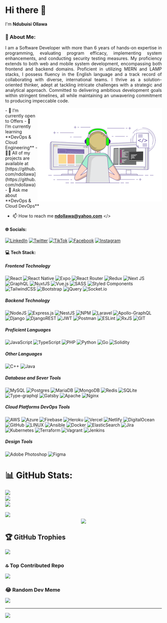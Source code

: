 # Hi there 👋
I'm <strong>Ndubuisi Ollawa</strong>

### 💫 About Me:
<p align="justify">I am a Software Developer with more than 6 years of hands-on expertise in programming, evaluating program efficacy, implementing system enhancements, and conducting security testing measures. My proficiency extends to both web and mobile system development, encompassing both frontend and backend domains. Proficient in utilizing MERN and LAMP stacks, I possess fluency in the English language and a track record of collaborating with diverse, international teams. I thrive as a solution-oriented thinker, adept at tackling intricate challenges with a strategic and analytical approach. Committed to delivering ambitious development goals within stringent timelines, all while maintaining an unwavering commitment to producing impeccable code.</p>
<div><img align="right" alt="Coding" width="400" src="https://raw.githubusercontent.com/devSouvik/devSouvik/master/gif3.gif">
</div>
<div>
- 🔭 I’m currently open to Offers 
-  🌱 I’m currently learning **DevOps & Cloud Engineering**
- 👨‍💻 All of my projects are available at [https://github.com/ndollawa](https://github.com/ndollawa)
- 💬 Ask me about **DevOps & Cloud DevOps**

 
- 📫 How to reach me **ndollawa@yahoo.com**
</>
<!--<div style="display: flex; align-items: flex-start;"><img src="https://techstack-generator.vercel.app/sass-icon.svg" alt="icon" width="30" height="30" /><img src="https://techstack-generator.vercel.app/react-icon.svg" alt="icon" width="30" height="30" /><img src="https://techstack-generator.vercel.app/redux-icon.svg" alt="icon" width="30" height="30" /><img src="https://techstack-generator.vercel.app/ts-icon.svg" alt="icon" width="30" height="30" /><img src="https://techstack-generator.vercel.app/js-icon.svg" alt="icon" width="30" height="30" /></div><div style="display: flex; align-items: flex-start;"><img src="https://techstack-generator.vercel.app/python-icon.svg" alt="icon" width="30" height="30" /><img src="https://techstack-generator.vercel.app/django-icon.svg" alt="icon" width="30" height="30" /><img src="https://techstack-generator.vercel.app/graphql-icon.svg" alt="icon" width="30" height="30" /><img src="https://techstack-generator.vercel.app/docker-icon.svg" alt="icon" width="30" height="30" /><img src="https://techstack-generator.vercel.app/github-icon.svg" alt="icon" width="30" height="30" /></div><div style="display: flex; align-items: flex-start;"><img src="https://techstack-generator.vercel.app/aws-icon.svg" alt="icon" width="30" height="30" /><img src="https://techstack-generator.vercel.app/restapi-icon.svg" alt="icon" width="30" height="30" /><img src="https://techstack-generator.vercel.app/kubernetes-icon.svg" alt="icon" width="30" height="30" /><img src="https://techstack-generator.vercel.app/mysql-icon.svg" alt="icon" width="30" height="30" /><img src="https://techstack-generator.vercel.app/nginx-icon.svg" alt="icon" width="30" height="30" /></div>-->

#### 🌐 Socials:
<span>[![LinkedIn](https://img.shields.io/badge/LinkedIn-%230077B5.svg?logo=linkedin&logoColor=white)](https://linkedin.com/in/Ndollawa)</span><span>
[![Twitter](https://img.shields.io/badge/Twitter-%231DA1F2.svg?logo=Twitter&logoColor=white)](https://twitter.com/ndollawaO)</span> [![TikTok](https://img.shields.io/badge/TikTok-%23000000.svg?logo=TikTok&logoColor=white)](https://tiktok.com/@ndollawa) [![Facebook](https://img.shields.io/badge/Facebook-%231877F2.svg?logo=Facebook&logoColor=white)](https://facebook.com/Ndollawa) [![Instagram](https://img.shields.io/badge/Instagram-%23E4405F.svg?logo=Instagram&logoColor=white)](https://instagram.com/Ndollawa) 

#### 💻 Tech Stack:
##### Frontend Technology
![React](https://img.shields.io/badge/react-%2320232a.svg?style=plastic&logo=react&logoColor=%2361DAFB) ![React Native](https://img.shields.io/badge/react_native-%2320232a.svg?style=plastic&logo=react&logoColor=%2361DAFB) ![Expo](https://img.shields.io/badge/expo-1C1E24?style=plastic&logo=expo&logoColor=#D04A37) ![React Router](https://img.shields.io/badge/React_Router-CA4245?style=plastic&logo=react-router&logoColor=white) ![Redux](https://img.shields.io/badge/redux-%23593d88.svg?style=plastic&logo=redux&logoColor=white) ![Next JS](https://img.shields.io/badge/Next-black?style=plastic&logo=next.js&logoColor=white)![GraphQL](https://img.shields.io/badge/-GraphQL-E10098?style=plastic&logo=graphql&logoColor=white) ![NuxtJS](https://img.shields.io/badge/Nuxt-black?style=plastic&logo=nuxt.js&logoColor=white) ![Vue.js](https://img.shields.io/badge/vuejs-%2335495e.svg?style=plastic&logo=vuedotjs&logoColor=%234FC08D) ![SASS](https://img.shields.io/badge/SASS-hotpink.svg?style=plastic&logo=SASS&logoColor=white) ![Styled Components](https://img.shields.io/badge/styled--components-DB7093?style=plastic&logo=styled-components&logoColor=white) ![TailwindCSS](https://img.shields.io/badge/tailwindcss-%2338B2AC.svg?style=plastic&logo=tailwind-css&logoColor=white) ![Bootstrap](https://img.shields.io/badge/bootstrap-%23563D7C.svg?style=plastic&logo=bootstrap&logoColor=white) ![jQuery](https://img.shields.io/badge/jquery-%230769AD.svg?style=plastic&logo=jquery&logoColor=white) ![Socket.io](https://img.shields.io/badge/Socket.io-black?style=plastic&logo=socket.io&badgeColor=010101)
##### Backend Technology
![NodeJS](https://img.shields.io/badge/node.js-6DA55F?style=plastic&logo=node.js&logoColor=white) ![Express.js](https://img.shields.io/badge/express.js-%23404d59.svg?style=plastic&logo=express&logoColor=%2361DAFB) ![NestJS](https://img.shields.io/badge/nestjs-%23E0234E.svg?style=plastic&logo=nestjs&logoColor=white) ![NPM](https://img.shields.io/badge/NPM-%23000000.svg?style=plastic&logo=npm&logoColor=white) ![Laravel](https://img.shields.io/badge/laravel-%23FF2D20.svg?style=plastic&logo=laravel&logoColor=white) ![Apollo-GraphQL](https://img.shields.io/badge/-ApolloGraphQL-311C87?style=plastic&logo=apollo-graphql) ![Django](https://img.shields.io/badge/django-%23092E20.svg?style=plastic&logo=django&logoColor=white) ![DjangoREST](https://img.shields.io/badge/DJANGO-REST-ff1709?style=plastic&logo=django&logoColor=white&color=ff1709&labelColor=gray) ![JWT](https://img.shields.io/badge/JWT-black?style=plastic&logo=JSON%20web%20tokens) ![Postman](https://img.shields.io/badge/Postman-FF6C37?style=plastic&logo=postman&logoColor=white) ![ESLint](https://img.shields.io/badge/ESLint-4B3263?style=plastic&logo=eslint&logoColor=white) ![RxJS](https://img.shields.io/badge/rxjs-%23B7178C.svg?style=plastic&logo=reactivex&logoColor=white) ![GIT](https://img.shields.io/badge/Git-fc6d26?style=plastic&logo=git&logoColor=white)
##### Proficient Languages
![JavaScript](https://img.shields.io/badge/javascript-%23323330.svg?style=plastic&logo=javascript&logoColor=%23F7DF1E) ![TypeScript](https://img.shields.io/badge/typescript-%23007ACC.svg?style=plastic&logo=typescript&logoColor=white) ![PHP](https://img.shields.io/badge/php-%23777BB4.svg?style=plastic&logo=php&logoColor=white) ![Python](https://img.shields.io/badge/python-3670A0?style=plastic&logo=python&logoColor=ffdd54 ) ![Go](https://img.shields.io/badge/go-%2300ADD8.svg?style=plastic&logo=go&logoColor=white) ![Solidity](https://img.shields.io/badge/Solidity-%23363636.svg?style=plastic&logo=solidity&logoColor=white) 
##### Other Languages
![C++](https://img.shields.io/badge/c++-%2300599C.svg?style=plastic&logo=c%2B%2B&logoColor=white) ![Java](https://img.shields.io/badge/java-%23ED8B00.svg?style=plastic&logo=java&logoColor=white)
##### Database and Sever Tools 
![MySQL](https://img.shields.io/badge/mysql-%2300f.svg?style=plastic&logo=mysql&logoColor=white) ![Postgres](https://img.shields.io/badge/postgres-%23316192.svg?style=plastic&logo=postgresql&logoColor=white) ![MariaDB](https://img.shields.io/badge/MariaDB-003545?style=plastic&logo=mariadb&logoColor=white) ![MongoDB](https://img.shields.io/badge/MongoDB-%234ea94b.svg?style=plastic&logo=mongodb&logoColor=white) ![Redis](https://img.shields.io/badge/redis-%23DD0031.svg?style=plastic&logo=redis&logoColor=white) ![SQLite](https://img.shields.io/badge/sqlite-%2307405e.svg?style=plastic&logo=sqlite&logoColor=white) ![Type-graphql](https://img.shields.io/badge/-TypeGraphQL-%23C04392?style=plastic) ![Gatsby](https://img.shields.io/badge/Gatsby-%23663399.svg?style=plastic&logo=gatsby&logoColor=white) ![Apache](https://img.shields.io/badge/apache-%23D42029.svg?style=plastic&logo=apache&logoColor=white) ![Nginx](https://img.shields.io/badge/nginx-%23009639.svg?style=plastic&logo=nginx&logoColor=white) 
##### Cloud Platforms DevOps Tools
![AWS](https://img.shields.io/badge/AWS-%23FF9900.svg?style=plastic&logo=amazon-aws&logoColor=white) ![Azure](https://img.shields.io/badge/azure-%230072C6.svg?style=plastic&logo=azure-devops&logoColor=white) ![Firebase](https://img.shields.io/badge/firebase-%23039BE5.svg?style=plastic&logo=firebase) ![Heroku](https://img.shields.io/badge/heroku-%23430098.svg?style=plastic&logo=heroku&logoColor=white) ![Vercel](https://img.shields.io/badge/vercel-%23000000.svg?style=plastic&logo=vercel&logoColor=white) ![Netlify](https://img.shields.io/badge/netlify-%23000000.svg?style=plastic&logo=netlify&logoColor=#00C7B7) ![DigitalOcean](https://img.shields.io/badge/DigitalOcean-%230167ff.svg?style=plastic&logo=digitalOcean&logoColor=white) ![GitHub](https://img.shields.io/badge/GitHub-%23121011.svg?style=plastic&logo=github&logoColor=white) ![LINUX](https://img.shields.io/badge/Linux-FCC624?style=plastic&logo=linux&logoColor=black) ![Ansible](https://img.shields.io/badge/ansible-%231A1918.svg?style=plastic&logo=ansible&logoColor=white) ![Docker](https://img.shields.io/badge/docker-%230db7ed.svg?style=plastic&logo=docker&logoColor=white) ![ElasticSearch](https://img.shields.io/badge/-ElasticSearch-005571?style=plastic&logo=elasticsearch) ![Jira](https://img.shields.io/badge/jira-%230A0FFF.svg?style=plastic&logo=jira&logoColor=white) ![Kubernetes](https://img.shields.io/badge/kubernetes-%23326ce5.svg?style=plastic&logo=kubernetes&logoColor=white) ![Terraform](https://img.shields.io/badge/terraform-%235835CC.svg?style=plastic&logo=terraform&logoColor=white) ![Vagrant](https://img.shields.io/badge/vagrant-%231563FF.svg?style=plastic&logo=vagrant&logoColor=white) ![Jenkins](https://img.shields.io/badge/jenkins-%232C5263.svg?style=plastic&logo=jenkins&logoColor=white)
##### Design Tools
![Adobe Photoshop](https://img.shields.io/badge/adobephotoshop-%2331A8FF.svg?style=plastic&logo=adobephotoshop&logoColor=white) ![Figma](https://img.shields.io/badge/figma-%23F24E1E.svg?style=plastic&logo=figma&logoColor=white)


# 📊 GitHub Stats:
![](https://github-readme-stats.vercel.app/api?username=Ndollawa&theme=default&hide_border=false&include_all_commits=false&count_private=true)<br/>
![](https://github-readme-streak-stats.herokuapp.com/?user=Ndollawa&theme=default&hide_border=false)<br/>
![](https://github-readme-stats.vercel.app/api/top-langs/?username=Ndollawa&theme=default&hide_border=false&include_all_commits=false&count_private=true&layout=compact)

<img src="https://user-images.githubusercontent.com/73097560/115834477-dbab4500-a447-11eb-908a-139a6edaec5c.gif">
<div align="center">
<a href="https://github.com/ndollawa">
<!-- <img align="center" src="http://github-profile-summary-cards.vercel.app/api/cards/productive-time?username=ndollawa&theme=2077" height="180em" /> -->
<img align="center" src="http://github-profile-summary-cards.vercel.app/api/cards/profile-details?username=ndollawa&theme=2077" height="180em" /></a>
</div>

## 🏆 GitHub Trophies
![](https://github-profile-trophy.vercel.app/?username=Ndollawa&theme=radical&no-frame=false&no-bg=true&margin-w=4)

### 🔝 Top Contributed Repo
![](https://github-contributor-stats.vercel.app/api?username=Ndollawa&limit=5&theme=dark&combine_all_yearly_contributions=true)



### 😂 Random Dev Meme
<img src='https://randommeme-five.vercel.app/' style="height: 400px;"/>

---
[![](https://visitcount.itsvg.in/api?id=Ndollawa&icon=0&color=0)](https://visitcount.itsvg.in)

